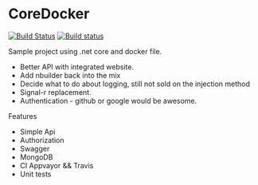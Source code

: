 # CoreDocker

[![Build Status](https://travis-ci.org/rolfwessels/CoreDocker.svg?branch=master)](https://travis-ci.org/rolfwessels/CoreDocker)
[![Build status](https://ci.appveyor.com/api/projects/status/tumprt66bbfxb22o?svg=true)](https://ci.appveyor.com/project/rolfwessels/coredocker)

Sample project using .net core and docker file.

 * Better API with integrated website.
 * Add nbuilder back into the mix
 * Decide what to do about logging, still not sold on the injection method
 * Signal-r replacement.
 * Authentication - github or google would be awesome.

 Features
 * Simple Api
 * Authorization
 * Swagger
 * MongoDB
 * CI Appvayor && Travis
 * Unit tests





